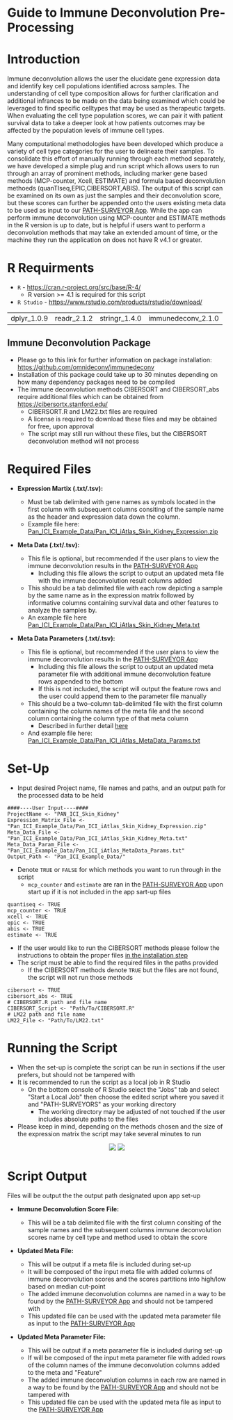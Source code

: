 # Guide to Immune Deconvolution Pre-Processing


# Introduction

Immune deconvolution allows the user the elucidate gene expression data and identify key cell populations identified across samples. The understanding of cell type composition allows for further clarification and additional infrances to be made on the data being examined which could be leveraged to find specific celltypes that may be used as therapeutic targets. When evaluating the cell type population scores, we can pair it with patient survival data to take a deeper look at how patients outcomes may be affected by the population levels of immune cell types. 

Many computational methodologies have been developed which produce a variety of cell type categories for the user to delineate their samples. To consolidate this effort of manually running through each method separately, we have developed a simple plug and run script which allows users to run through an array of prominent methods, including marker gene based methods (MCP-counter, Xcell, ESTIMATE) and formula based deconvolution methoeds (quanTIseq,EPIC,CIBERSORT,ABIS). The output of this script can be examined on its own as just the samples and their deconvolution score, but these scores can further be appended onto the users existing meta data to be used as input to our [PATH-SURVEYOR App](https://github.com/shawlab-moffitt/PATH-SURVEYOR). While the app can perform immune deconvolution using MCP-counter and ESTIMATE methods in the R version is up to date, but is helpful if users want to perform a deconvolution methods that may take an extended amount of time, or the machine they run the application on does not have R v4.1 or greater.

# R Requirments

* `R` - https://cran.r-project.org/src/base/R-4/
   * R version >= 4.1 is required for this script
* `R Studio` - https://www.rstudio.com/products/rstudio/download/

|  |  |  |  |
| --- | --- | --- | --- |
| dplyr_1.0.9 | readr_2.1.2 | stringr_1.4.0 | immunedeconv_2.1.0 |

## Immune Deconvolution Package

* Please go to this link for further information on package installation: https://github.com/omnideconv/immunedeconv
* Installation of this package could take up to 30 minutes depending on how many dependency packages need to be compiled
* The immune deconvolution methods CIBERSORT and CIBERSORT_abs require additional files which can be obtained from https://cibersortx.stanford.edu/
  * CIBERSORT.R and LM22.txt files are required
  * A license is required to download these files and may be obtained for free, upon approval
  * The script may still run without these files, but the CIBERSORT deconvolution method will not process
  
# Required Files

* **Expression Martix (.txt/.tsv):**
  * Must be tab delimited with gene names as symbols located in the first column with subsequent columns consiting of the sample name as the header and expression data down the column.
  * Example file here: [Pan_ICI_Example_Data/Pan_ICI_iAtlas_Skin_Kidney_Expression.zip](https://github.com/shawlab-moffitt/PATH-SURVEYOR/blob/main/Pan_ICI_Example_Data/Pan_ICI_iAtlas_Skin_Kidney_Expression.zip)

* **Meta Data (.txt/.tsv):**
  * This file is optional, but recommended if the user plans to view the immune deconvolution results in the [PATH-SURVEYOR App](https://github.com/shawlab-moffitt/PATH-SURVEYORS)
    * Including this file allows the script to output an updated meta file with the immune deconvolution result columns added
  * This should be a tab delimited file with each row depicting a sample by the same name as in the expression matrix followed by informative columns containing survival data and other features to analyze the samples by.
  * An example file here [Pan_ICI_Example_Data/Pan_ICI_iAtlas_Skin_Kidney_Meta.txt](https://github.com/shawlab-moffitt/PATH-SURVEYOR/blob/main/Pan_ICI_Example_Data/Pan_ICI_iAtlas_Skin_Kidney_Meta.txt)

* **Meta Data Parameters (.txt/.tsv):**
  * This file is optional, but recommended if the user plans to view the immune deconvolution results in the [PATH-SURVEYOR App](https://github.com/shawlab-moffitt/PATH-SURVEYOR)
    * Including this file allows the script to output an updated meta parameter file with additional immune deconvolution feature rows appended to the bottom
    * If this is not included, the script will output the feature rows and the user could append them to the parameter file manually
  * This should be a two-column tab-delimited file with the first column containing the column names of the meta file and the second column containing the column type of that meta column
    * Described in further detail [here](https://github.com/shawlab-moffitt/PATH-SURVEYOR#required-files---user-provided)
  * And example file here: [Pan_ICI_Example_Data/Pan_ICI_iAtlas_MetaData_Params.txt](https://github.com/shawlab-moffitt/PATH-SURVEYOR/blob/main/Pan_ICI_Example_Data/Pan_ICI_iAtlas_MetaData_Params.txt)

# Set-Up

* Input desired Project name, file names and paths, and an output path for the processed data to be held
```{r}
####----User Input----####
ProjectName <- "PAN_ICI_Skin_Kidney"
Expression_Matrix_File <- "Pan_ICI_Example_Data/Pan_ICI_iAtlas_Skin_Kidney_Expression.zip"
Meta_Data_File <- "Pan_ICI_Example_Data/Pan_ICI_iAtlas_Skin_Kidney_Meta.txt"
Meta_Data_Param_File <- "Pan_ICI_Example_Data/Pan_ICI_iAtlas_MetaData_Params.txt"
Output_Path <- "Pan_ICI_Example_Data/"
```
* Denote `TRUE` or `FALSE` for which methods you want to run through in the script
  * `mcp_counter` and `estimate` are ran in the [PATH-SURVEYOR App](https://github.com/shawlab-moffitt/PATH-SURVEYOR) upon start up if it is not included in the app sart-up files
```{r}
quantiseq <- TRUE
mcp_counter <- TRUE
xcell <- TRUE
epic <- TRUE
abis <- TRUE
estimate <- TRUE
```
* If the user would like to run the CIBERSORT methods please follow the instructions to obtain the proper files [in the installation step](https://github.com/shawlab-moffitt/PATH-SURVEYOR/blob/main/Immune_Deconvolution/README.md#immune-deconvolution-package)
* The script must be able to find the required files in the paths provided
  * If the CIBERSORT methods denote `TRUE` but the files are not found, the script will not run those methods
```{r}
cibersort <- TRUE
cibersort_abs <- TRUE
# CIBERSORT.R path and file name
CIBERSORT_Script <- "Path/To/CIBERSORT.R"
# LM22 path and file name
LM22_File <- "Path/To/LM22.txt"
```

# Running the Script

* When the set-up is complete the script can be run in sections if the user prefers, but should not be tampered with
* It is recommended to run the script as a local job in R Studio
  * On the bottom console of R Studio select the "Jobs" tab and select "Start a Local Job" then choose the edited script where you saved it and "PATH-SURVEYORS" as your working directory
    * The working directory may be adjusted of not touched if the user includes absolute paths to the files
* Please keep in mind, depending on the methods chosen and the size of the expression matrix the script may take several minutes to run
<p align="center">
  <img src="https://github.com/shawlab-moffitt/PATH-SURVEYOR-Pipeline/blob/main/Workflow_Picture/RStudio_LocalJob1.PNG?raw=true"/>
  <img src="https://github.com/shawlab-moffitt/PATH-SURVEYOR-Pipeline/blob/main/Workflow_Picture/RStudio_LocalJob2.PNG?raw=true"/>
</p>

# Script Output

Files will be output the the output path designated upon app set-up

* **Immune Deconvolution Score File:**
  * This will be a tab delimited file with the first column consiting of the sample names and the subsequent columns immune deconvolution scores name by cell type and method used to obtain the score

* **Updated Meta File:**
  * This will be output if a meta file is included during set-up
  * It will be composed of the input meta file with added columns of immune deconvolution scores and the scores partitions into high/low based on median cut-point
  * The added immune deconvolution columns are named in a way to be found by the [PATH-SURVEYOR App](https://github.com/shawlab-moffitt/PATH-SURVEYOR) and should not be tampered with
  * This updated file can be used with the updated meta parameter file as input to the [PATH-SURVEYOR App](https://github.com/shawlab-moffitt/PATH-SURVEYOR)

* **Updated Meta Parameter File:**
  * This will be output if a meta parameter file is included during set-up
  * If will be composed of the input meta parameter file with added rows of the column names of the immune deconvolution columns added to the meta and "Feature"
  * The added immune deconvolution columns in each row are named in a way to be found by the [PATH-SURVEYOR App](https://github.com/shawlab-moffitt/PATH-SURVEYOR) and should not be tampered with
  * This updated file can be used with the updated meta file as input to the [PATH-SURVEYOR App](https://github.com/shawlab-moffitt/PATH-SURVEYOR)


